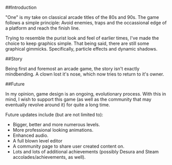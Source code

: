 ##Introduction

"One" is my take on classical arcade titles of the 80s and 90s. 
The game follows a simple principle: Avoid enemies, traps and the occassional edge of a platform and reach the finish line. 


Trying to resemble the purist look and feel of earlier times, I've made the choice to keep graphics simple. 
That being said, there are still some graphical gimmicks. Specifically, particle effects and dynamic shadows. 

##Story

Being first and foremost an arcade game, the story isn't exactly mindbending. 
A clown lost it's nose, which now tries to return to it's owner. 

##Future

In my opinion, game design is an ongoing, evolutionary process. 
With this in mind, I wish to support this game (as well as the community that may eventually revolve around it) 
for quite a long time. 

Future updates include (but are not limited to):

* Bigger, better and more numerous levels. 
* More professional looking animations.
* Enhanced audio. 
* A full blown level editor 
* A community page to share user created content on.
* Lots and lots of additional achievements (possibly Desura and Steam accolades/achievements, as well).